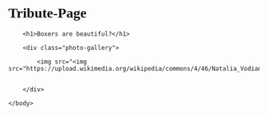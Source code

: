 # Tribute-Page
<html>
    <head>
        <meta charset="utf-8">
        <title>Challenge: The boxer model</title>
        <style>
            body {
                font-family: cursive;
            }
            .photo-gallery {
                background: rgb(255, 254, 217);
                 padding:110px;
            }
            .photo {
                width: 200px;
                border-style:inset;
                border-width:6px;
                border-color:brown;
                border:7px dotted green;
                margin:15px;
            }
        </style>
    </head>
    <body>

        <h1>Boxers are beautiful?</h1>
        
        <div class="photo-gallery">
        
            <img src="<img src="https://upload.wikimedia.org/wikipedia/commons/4/46/Natalia_Vodianova_20090408_Etam_46.jpg">
            
           
        </div>
        
    </body>
</html>
 
